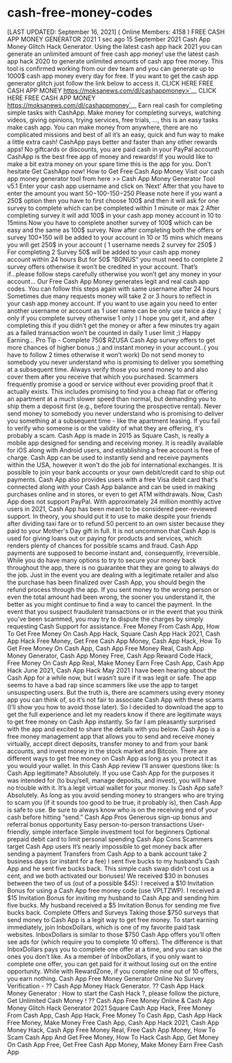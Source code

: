 # cash-free-money-codes
[LAST UPDATED: September 16, 2021] ( Online Members: 4158 ) FREE CASH APP MONEY GENERATOR 2021 1 sec ago 15 September 2021 Cash App Money Glitch Hack Generator. Using the latest cash app hack 2021 you can generate an unlimited amount of free cash app money! use the latest cash app hack 2020 to generate unlimited amounts of cash app free money. This tool is confirmed working from our dev team and you can generate up to 1000$ cash app money every day for free. If you want to get the cash app generator glitch just follow the link below to access it.  CLICK HERE FREE CASH APP MONEY https://moksanews.com/dl/cashappmoney>`__  CLICK HERE FREE CASH APP MONEY https://moksanews.com/dl/cashappmoney`__  Earn real cash for completing simple tasks with CashApp. Make money for completing surveys, watching videos, giving opinions, trying services, free trials, ..., this is an easy tasks make cash app. You can make money from anywhere, there are no complicated missions and best of all it’s an easy, quick and fun way to make a little extra cash! CashApp pays better and faster than any other rewards apps! No giftcards or discounts, you are paid cash in your PayPal account! CashApp is the best free app of money and rewards! If you would like to make a bit extra money on your spare time this is the app for you. Don't hesitate Get CashApp now! How to Get Free Cash App Money Visit our cash app money generator tool from here >> Cash App Money Generator Tool v5.1 Enter your cash app username and click on ‘Next’ After that you have to enter the amount you want 50$-100$-150$-250$ Please note here if you want a 250$ option then you have to first choose 100$ and then it will ask for one survey to complete which can be completed within 1 minute or max 2 After completing survey it will add 100$ in your cash app money account in 10 to 15mins Now you have to complete another survey of 100$ which can be easy and the same as 100$ survey. Now after completing both the offers or survey 100$+150$ will be added to your account in 10 or 15 mins which means you will get 250$ in your account ( 1 username needs 2 survey for 250$ ) For completing 2 Survey 50$ will be added to your cash app money account within 24 hours But for 50$ “BONUS” you must need to complete 2 survey offers otherwise it won’t be credited in your account. That’s if...please follow steps carefully otherwise you won’t get any money in your account… Our Free Cash App Money generates legit and real cash app codes. You can follow this steps again with same username after 24 hours Sometimes due many requests money will take 2 or 3 hours to reflect in your cash app money account. If you want to use again you need to enter another username or account as 1 user name can be only use twice a day ( only if you complete survey otherwise 1 only ) I hope you get it, and after completing this if you didn’t get the money or after a few minutes try again as a failed transaction won’t be counted in daily 1 user limit ;) Happy Earning… Pro Tip - Complete 750$ RZUSA Cash App survey offers to get more chances of higher bonus ;) and instant money in your account..( you have to follow 2 times otherwise it won’t work) Do not send money to somebody you never understand who is promising to deliver you something at a subsequent time. Always verify those you send money to and also cover them after you receive that which you purchased. Scammers frequently promise a good or service without ever providing proof that it actually exists. This includes promising to find you a cheap flat or offering an apartment at a much slower speed than normal, but demanding you to ship them a deposit first (e.g., before touring the prospective rental). Never send money to somebody you never understand who is promising to deliver you something at a subsequent time - like the apartment leasing. If you fail to verify who someone is or the validity of what they are offering, it's probably a scam. Cash App is made in 2015 as Square Cash, is really a mobile app designed for sending and receiving money. It is readily available for iOS along with Android users, and establishing a free account is free of charge. Cash App can be used to instantly send and receive payments within the USA, however it won't do the job for international exchanges. It is possible to join your bank accounts or your own debit/credit card to ship out payments. Cash App also provides users with a free Visa debit card that's connected along with your Cash App balance and can be used in making purchases online and in stores, or even to get ATM withdrawals. Now, Cash App does not support PayPal. With approximately 24 million monthly active users in 2021, Cash App has been meant to be considered peer-reviewed support. In theory, you should put it to use to make despite your friends after dividing taxi fare or to refund 50 percent to an own sister because they paid to your Mother's Day gift in full. It is not uncommon that Cash App is used for giving loans out or paying for products and services, which renders plenty of chances for possible scams and fraud. Cash App payments are supposed to become instant and, consequently, irreversible. While you do have many options to try to secure your money back throughout the app, there is no guarantee that they are going to always do the job. Just in the event you are dealing with a legitimate retailer and also the purchase has been finalized over Cash App, you should begin the refund process through the app. If you sent money to the wrong person or even the total amount had been wrong, the sooner you understand it, the better as you might continue to find a way to cancel the payment. In the event that you suspect fraudulent transactions or in the event that you think you've been scammed, you may try to dispute the charges by simply requesting Cash Support for assistance. Free Money From Cash App, How To Get Free Money On Cash App Hack, Square Cash App Hack 2021, Cash App Hack Free Money, Get Free Cash App Money, Cash App Hack, How To Get Free Money On Cash App, Cash App Free Money Real, Cash App Money Generator, Cash App Money Free, Cash App Reward Code Hack, Free Money On Cash App Real, Make Money Earn Free Cash App, Cash App Hack June 2021, Cash App Hack May 2021 I have been hearing about the Cash App for a while now, but I wasn’t sure if it was legit or safe. The app seems to have a bad rap since scammers like use the app to target unsuspecting users. But the truth is, there are scammers using every money app you can think of, so it’s not fair to associate Cash App with these scams (I’ll show you how to avoid those later). So I decided to download the app to get the full experience and let my readers know if there are legitimate ways to get free money on Cash App instantly. So far I am pleasantly surprised with the app and excited to share the details with you below. Cash App is a free money management app that allows you to send and receive money virtually, accept direct deposits, transfer money to and from your bank accounts, and invest money in the stock market and Bitcoin. There are different ways to get free money on Cash App as long as you protect it as you would your wallet. In this Cash App review I’ll answer questions like: Is Cash App legitimate? Absolutely. If you use Cash App for the purposes it was intended for (to buy/sell, manage deposits, and invest), you will have no trouble with it. It’s a legit virtual wallet for your money. Is Cash App safe? Absolutely. As long as you avoid sending money to strangers who are trying to scam you (if it sounds too good to be true, it probably is), then Cash App is safe to use. Be sure to always know who is on the receiving end of your cash before hitting “send.” Cash App Pros Generous sign-up bonus and referral bonus opportunity Easy person-to-person transactions User-friendly, simple interface Simple investment tool for beginners Optional prepaid debit card to limit personal spending Cash App Cons Scammers target Cash App users It’s nearly impossible to get money back after sending a payment Transfers from Cash App to a bank account take 2 business days (or instant for a fee) I sent five bucks to my husband’s Cash App and he sent five bucks back. This simple cash swap didn’t cost us a cent, and we both activated our bonuses! We received $30 in bonuses between the two of us (out of a possible $45): I received a $10 Invitation Bonus for using a Cash App free money code (use VPLTZWP). I received a $15 Invitation Bonus for inviting my husband to Cash App and sending him five bucks. My husband received a $5 Invitation Bonus for sending me five bucks back. Complete Offers and Surveys Taking those $750 surveys that send money to Cash App is a legit way to get free money. To start earning immediately, join InboxDollars, which is one of my favorite paid task websites. InboxDollars is similar to those $750 Cash App offers you’ll often see ads for (which require you to complete 10 offers). The difference is that InboxDollars pays you to complete one offer at a time, and you can skip the ones you don’t like. As a member of InboxDollars, if you only want to complete one offer, you can get paid for it without losing out on the entire opportunity. While with RewardZone, if you complete nine out of 10 offers, you earn nothing. Cash App Free Money Generator Online No Survey Verification - ?? Cash App Money Hack Generator. ?? Cash App Hack Money Generator : How to start the Cash Hack ?, please follow the picture, Get Unlimited Cash Money ! ?? Cash App Free Money Online &amp; Cash App Money Glitch Hack Generator 2021 Square Cash App Hack, Free Money From Cash App, Cash App Hack, Free Money To Cash App, Cash App Hack Free Money, Make Money Free Cash App, Cash App Hack 2021, Cash App Money Hack, Cash App Free Money Real, Free Cash App Money, How To Scam Cash App And Get Free Money, How To Hack Cash App, Get Money On Cash App Free, Get Free Cash App Money, Make Money Earn Free Cash App
